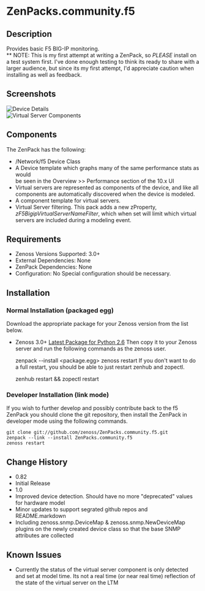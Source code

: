 # ZenPacks.community.f5
## Description
Provides basic F5 BIG-IP monitoring.  
** NOTE: This is my first attempt at writing a ZenPack, so *PLEASE* install on 
a test system first. I've done enough testing to think its ready to share with 
a larger audience, but since its my first attempt, I'd appreciate caution when 
installing as well as feedback.

## Screenshots
![Device Details](https://github.com/zenoss/ZenPacks.community.f5/raw/master/screenshots/zenoss_bigip_DeviceDetails.png)  
![Virtual Server Components](https://github.com/zenoss/ZenPacks.community.f5/raw/master/screenshots/zenoss_bigip_vs_component.png)

## Components
The ZenPack has the following:  
 *  /Network/f5 Device Class  
 *  A Device template which graphs many of the same performance stats as would   
 	be seen in the Overview >> Performance section of the 10.x UI  
 *  Virtual servers are represented as components of the device, and like all 
 	components are automatically discovered when the device is modeled.  
 *  A component template for virtual servers.  
 *  Virtual Server filtering. This pack adds a new zProperty, 
 	*zF5BigipVirtualServerNameFilter*, which when set will limit which virtual 
 	servers are included during a modeling event.  

## Requirements
 * Zenoss Versions Supported: 3.0+
 * External Dependencies: None
 * ZenPack Dependencies: None
 * Configuration: No Special configuration should be necessary.

## Installation
### Normal Installation (packaged egg)
Download the appropriate package for your Zenoss version from the list
below.
 * Zenoss 3.0+ [Latest Package for Python 2.6][]
Then copy it to your Zenoss server and run the following commands as the zenoss
user.

    zenpack --install <package.egg>
    zenoss restart
If you don't want to do a full restart, you should be able to just restart
zenhub and zopectl.

	zenhub restart &&  zopectl restart

### Developer Installation (link mode)
If you wish to further develop and possibly contribute back to the f5
ZenPack you should clone the git repository, then install the ZenPack in
developer mode using the following commands.

    git clone git://github.com/zenoss/ZenPacks.community.f5.git
    zenpack --link --install ZenPacks.community.f5
    zenoss restart

## Change History
 * 0.82
  * Initial Release
 * 1.0
  * Improved device detection. Should have no more "deprecated" values for 
  hardware model 
  * Minor updates to support segrated github repos and README.markdown
  * Including zenoss.snmp.DeviceMap & zenoss.snmp.NewDeviceMap plugins on the 
  newly created device class so that the base SNMP attributes are collected

## Known Issues
 *  Currently the status of the virtual server component is only detected and 
 	set at model time. Its not a real time (or near real time) reflection of 
 	the state of the virtual server on the LTM
 	
[Latest Package for Python 2.6]: <https://github.com/downloads/zenoss/ZenPacks.community.f5/ZenPacks.community.f5-1.0-py2.6.egg>